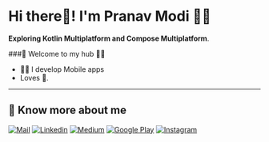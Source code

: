 # Hi there👋! I'm Pranav Modi 🙋‍♂️

__Exploring Kotlin Multiplatform and Compose Multiplatform__.

###🎍 Welcome to my hub 👨‍💻

- 👨‍💻 I develop Mobile apps
- Loves 🎵.

---

## 🔗 Know more about me 
[![Mail](https://img.shields.io/badge/-Say%20Hi!-black?style=for-the-badge&logo=gmail)](mailto:pranavmodi64@gmail.com)
[![Linkedin](https://img.shields.io/badge/-LinkedIn-black?style=for-the-badge&logo=Linkedin)](https://www.linkedin.com/in/pranav-modi-960b67240/)
[![Medium](https://img.shields.io/badge/-Medium-black?style=for-the-badge&logo=Medium)](https://medium.com/@pranavmodi64)
[![Google Play](https://img.shields.io/badge/-Google%20Play-black?style=for-the-badge&logo=google-play)](https://play.google.com/store/apps/developer?id=OnlyModi)
[![Instagram](https://img.shields.io/badge/-Instagram-black?style=for-the-badge&logo=instagram)](https://www.instagram.com/modipranav_/)
